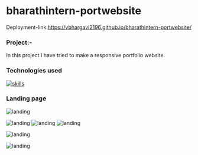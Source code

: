 # bharathintern-portwebsite
Deployment-link:https://vbhargavi2196.github.io/bharathintern-portwebsite/
### Project:-
In this project I have tried to make a responsive portfolio website.
### Technologies used
[![skills](https://skillicons.dev/icons?i=html,css)](https://skillicons.dev)
### Landing page
![landing](https://github.com/vbhargavi2196/bharathintern-portwebsite/assets/142672582/295ed676-1352-4fe6-9009-def962e16314)

![landing](https://github.com/vbhargavi2196/bharathintern-portwebsite/assets/142672582/3cbb370b-2e2c-4116-adbe-903d5c5bd08b)
![landing](https://github.com/vbhargavi2196/bharathintern-portwebsite/assets/142672582/3565d8bd-3dca-4faf-afe2-a859d9ff7ebf)
![landing](https://github.com/vbhargavi2196/bharathintern-portwebsite/assets/142672582/88f54513-5040-49ed-8975-4a67f1255e6d)

![landing](https://github.com/vbhargavi2196/bharathintern-portwebsite/assets/142672582/3de863cd-5cec-4d8a-ac24-8f5dbda7ec38)



![landing](https://github.com/vbhargavi2196/bharathintern-portwebsite/assets/142672582/95bb9b1a-aea0-4695-8e0f-49c961d30556)
